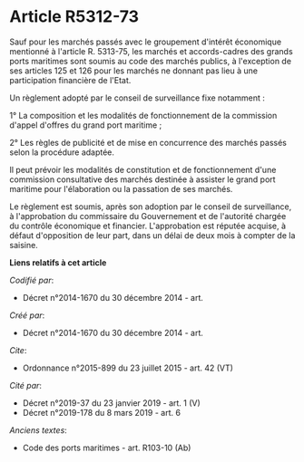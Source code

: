 # Article R5312-73

Sauf pour les marchés passés avec le groupement d'intérêt économique mentionné à l'article R. 5313-75, les marchés et
accords-cadres des grands ports maritimes sont soumis au code des marchés publics, à l'exception de ses articles 125 et 126
pour les marchés ne donnant pas lieu à une participation financière de l'Etat.

Un règlement adopté par le conseil de surveillance fixe notamment :

1° La composition et les modalités de fonctionnement de la commission d'appel d'offres du grand port maritime ;

2° Les règles de publicité et de mise en concurrence des marchés passés selon la procédure adaptée.

Il peut prévoir les modalités de constitution et de fonctionnement d'une commission consultative des marchés destinée à
assister le grand port maritime pour l'élaboration ou la passation de ses marchés.

Le règlement est soumis, après son adoption par le conseil de surveillance, à l'approbation du commissaire du Gouvernement et
de l'autorité chargée du contrôle économique et financier. L'approbation est réputée acquise, à défaut d'opposition de leur
part, dans un délai de deux mois à compter de la saisine.

**Liens relatifs à cet article**

_Codifié par_:

  - Décret n°2014-1670 du 30 décembre 2014 - art.

_Créé par_:

  - Décret n°2014-1670 du 30 décembre 2014 - art.

_Cite_:

  - Ordonnance n°2015-899 du 23 juillet 2015 - art. 42 (VT)

_Cité par_:

  - Décret n°2019-37 du 23 janvier 2019 - art. 1 (V)
  - Décret n°2019-178 du 8 mars 2019 - art. 6

_Anciens textes_:

  - Code des ports maritimes - art. R103-10 (Ab)
